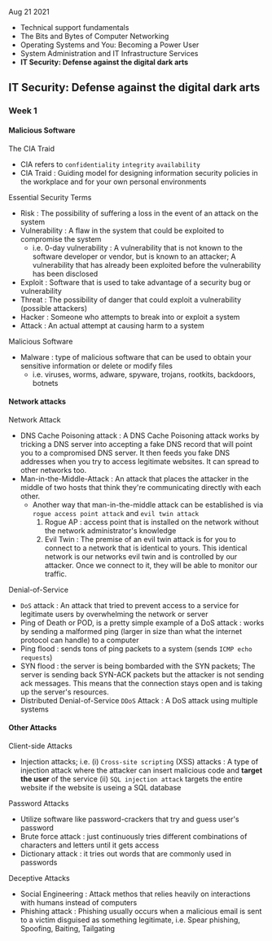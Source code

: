 Aug 21 2021


- Technical support fundamentals
- The Bits and Bytes of Computer Networking
- Operating Systems and You: Becoming a Power User
- System Administration and IT Infrastructure Services
- **IT Security: Defense against the digital dark arts**

## IT Security: Defense against the digital dark arts

### Week 1

#### Malicious Software

The CIA Traid
- CIA refers to `confidentiality` `integrity` `availability`
- CIA Traid : Guiding model for designing information security policies in the workplace and for your own personal environments

Essential Security Terms
- Risk : The possibility of suffering a loss in the event of an attack on the system
- Vulnerability : A flaw in the system that could be exploited to compromise the system 
	- i.e. 0-day vulnerability : A vulnerability that is not known to the software developer or vendor, but is known to an attacker; A vulnerability that has already been exploited before the vulnerability has been disclosed
- Exploit : Software that is used to take advantage of a security bug or vulnerability
- Threat : The possibility of danger that could exploit a vulnerability (possible attackers)
- Hacker : Someone who attempts to break into or exploit a system
- Attack : An actual attempt at causing harm to a system

Malicious Software
- Malware : type of malicious software that can be used to obtain your sensitive information or delete or modify files
	- i.e. viruses, worms, adware, spyware, trojans, rootkits, backdoors, botnets

#### Network attacks

Network Attack
- DNS Cache Poisoning attack : A DNS Cache Poisoning attack works by tricking a DNS server into accepting a fake DNS record that will point you to a compromised DNS server. It then feeds you fake DNS addresses when you try to access legitimate websites. It can spread to other networks too.
- Man-in-the-Middle-Attack : An attack that places the attacker in the middle of two hosts that think they're communicating directly with each other. 
	- Another way that man-in-the-middle attack can be established is via `rogue access point attack` and `evil twin attack`
    	1. Rogue AP : access point that is installed on the network without the network administrator's knowledge
        2. Evil Twin :  The premise of an evil twin attack is for you to connect to a network that is identical to yours. This identical network is our networks evil twin and is controlled by our attacker. Once we connect to it, they will be able to monitor our traffic.

Denial-of-Service 
- `DoS` attack : An attack that tried to prevent access to a service for legitimate users by overwhelming the network or server
- Ping of Death or POD, is a pretty simple example of a DoS attack : works by sending a malformed ping (larger in size than what the internet protocol can handle) to a computer
- Ping flood : sends tons of ping packets to a system (sends `ICMP echo requests`)
- SYN flood : the server is being bombarded with the SYN packets; The server is sending back SYN-ACK packets but the attacker is not sending ack messages. This means that the connection stays open and is taking up the server's resources. 
- Distributed Denial-of-Service `DDoS` Attack : A DoS attack using multiple systems

#### Other Attacks

Client-side Attacks
- Injection attacks; i.e. (i) `Cross-site scripting` (XSS) attacks : A type of injection attack where the attacker can insert malicious code and **target the user** of the service (ii) `SQL injection attack` targets the entire website if the website is useing a SQL database

Password Attacks
- Utilize software like password-crackers that try and guess user's password
- Brute force attack : just continuously tries different combinations of characters and letters until it gets access
- Dictionary attack : it tries out words that are commonly used in passwords

Deceptive Attacks
- Social Engineering : Attack methos that relies heavily on interactions with humans instead of computers
- Phishing attack : Phishing usually occurs when a malicious email is sent to a victim disguised as something legitimate, i.e. Spear phishing, Spoofing, Baiting, Tailgating









